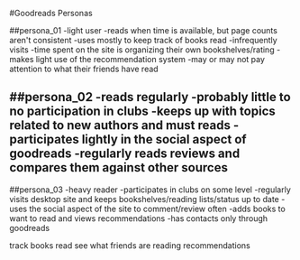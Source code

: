 #Goodreads Personas

##persona_01
-light user
-reads when time is available, but page counts aren't consistent
-uses mostly to keep track of books read
-infrequently visits
-time spent on the site is organizing their own bookshelves/rating
-makes light use of the recommendation system
-may or may not pay attention to what their friends have read

##persona_02
-reads regularly
-probably little to no participation in clubs
-keeps up with topics related to new authors and must reads
-participates lightly in the social aspect of goodreads
-regularly reads reviews and compares them against other sources
-

##persona_03
-heavy reader
-participates in clubs on some level
-regularly visits desktop site and keeps bookshelves/reading lists/status up to date
-uses the social aspect of the site to comment/review often
-adds books to want to read and views recommendations
-has contacts only through goodreads

track books read
see what friends are reading
recommendations